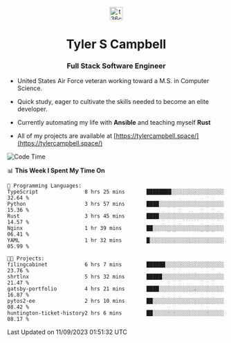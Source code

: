 <p align="center">
<a href="https://www.linkedin.com/in/t36campbell" target="blank"><img align="center" src="https://ik.imagekit.io/t36campbell/Portfolio/linkedin.png.original_m8bbGgPh6.png" alt="t36campbell" height="30" width="30" /></a>
</p>
<h1 align="center">Tyler S Campbell</h1>
<h3 align="center">Full Stack Software Engineer</h3>

* United States Air Force veteran working toward a M.S. in Computer Science.

* Quick study, eager to cultivate the skills needed to become an elite developer.

* Currently automating my life with **Ansible** and teaching myself **Rust**

* All of my projects are available at [https://tylercampbell.space/](https://tylercampbell.space/)

<!--START_SECTION:waka-->
![Code Time](http://img.shields.io/badge/Code%20Time-2%2C798%20hrs%2040%20mins-blue)

📊 **This Week I Spent My Time On** 

```text
💬 Programming Languages: 
TypeScript               8 hrs 25 mins       ████████░░░░░░░░░░░░░░░░░   32.64 % 
Python                   3 hrs 57 mins       ████░░░░░░░░░░░░░░░░░░░░░   15.36 % 
Rust                     3 hrs 45 mins       ████░░░░░░░░░░░░░░░░░░░░░   14.57 % 
Nginx                    1 hr 39 mins        ██░░░░░░░░░░░░░░░░░░░░░░░   06.41 % 
YAML                     1 hr 32 mins        █░░░░░░░░░░░░░░░░░░░░░░░░   05.99 % 

🐱‍💻 Projects: 
filingcabinet            6 hrs 7 mins        ██████░░░░░░░░░░░░░░░░░░░   23.76 % 
shrtlnx                  5 hrs 32 mins       █████░░░░░░░░░░░░░░░░░░░░   21.47 % 
gatsby-portfolio         4 hrs 21 mins       ████░░░░░░░░░░░░░░░░░░░░░   16.87 % 
pytos2-ee                2 hrs 10 mins       ██░░░░░░░░░░░░░░░░░░░░░░░   08.42 % 
huntington-ticket-history2 hrs 6 mins        ██░░░░░░░░░░░░░░░░░░░░░░░   08.17 % 
```


 Last Updated on 11/09/2023 01:51:32 UTC
<!--END_SECTION:waka-->

